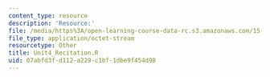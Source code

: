 ```yaml
---
content_type: resource
description: 'Resource:'
file: /media/https%3A/open-learning-course-data-rc.s3.amazonaws.com/15-071-the-analytics-edge-spring-2017/07abfd3fd112a229c1bf1dbe9f454d98_Unit4_Recitation.R
file_type: application/octet-stream
resourcetype: Other
title: Unit4_Recitation.R
uid: 07abfd3f-d112-a229-c1bf-1dbe9f454d98
---
```

